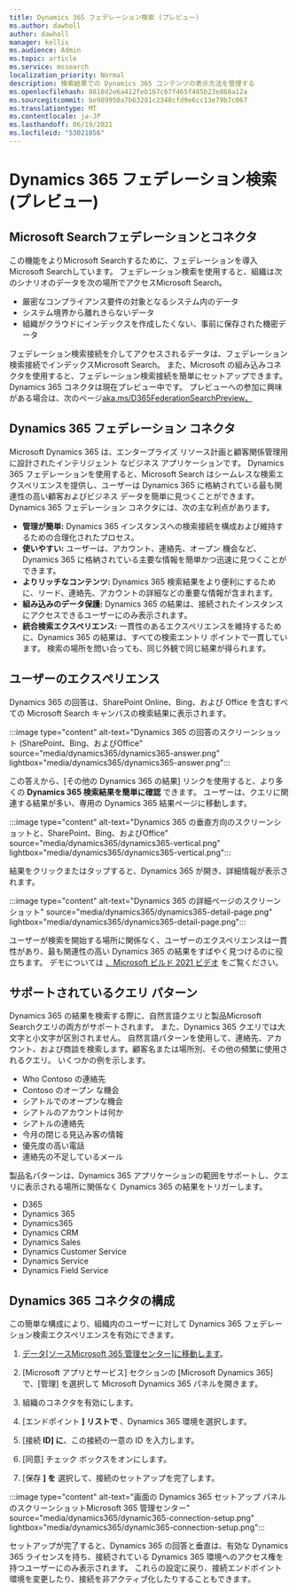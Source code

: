 ```yaml
---
title: Dynamics 365 フェデレーション検索 (プレビュー)
ms.author: dawholl
author: dawholl
manager: kellis
ms.audience: Admin
ms.topic: article
ms.service: mssearch
localization_priority: Normal
description: 検索結果での Dynamics 365 コンテンツの表示方法を管理する
ms.openlocfilehash: 8818d2e6a412feb167c67f465f485b23e868a12a
ms.sourcegitcommit: be989950a7b63281c2348cfd9e6cc13e79b7c067
ms.translationtype: MT
ms.contentlocale: ja-JP
ms.lasthandoff: 06/19/2021
ms.locfileid: "53021856"
---
```

# <a name="dynamics-365-federation-search-preview"></a>Dynamics 365 フェデレーション検索 (プレビュー)

## <a name="microsoft-search-federation-and-connectors"></a>Microsoft Searchフェデレーションとコネクタ

この機能をよりMicrosoft Searchするために、フェデレーションを導入Microsoft Searchしています。 フェデレーション検索を使用すると、組織は次のシナリオのデータを次の場所でアクセスMicrosoft Search。

* 厳密なコンプライアンス要件の対象となるシステム内のデータ
* システム境界から離れきらないデータ
* 組織がクラウドにインデックスを作成したくない、事前に保存された機密データ

フェデレーション検索接続を介してアクセスされるデータは、フェデレーション検索接続でインデックスMicrosoft Search。 また、Microsoft の組み込みコネクタを使用すると、フェデレーション検索接続を簡単にセットアップできます。 Dynamics 365 コネクタは現在プレビュー中です。 プレビューへの参加に興味がある場合は、次のページ[aka.ms/D365FederationSearchPreview。](https://aka.ms/D365FederationSearchPreview)

## <a name="dynamics-365-federation-connector"></a>Dynamics 365 フェデレーション コネクタ

Microsoft Dynamics 365 は、エンタープライズ リソース計画と顧客関係管理用に設計されたインテリジェント なビジネス アプリケーションです。 Dynamics 365 フェデレーションを使用すると、Microsoft Search はシームレスな検索エクスペリエンスを提供し、ユーザーは Dynamics 365 に格納されている最も関連性の高い顧客およびビジネス データを簡単に見つくことができます。 Dynamics 365 フェデレーション コネクタには、次の主な利点があります。

* **管理が簡単:** Dynamics 365 インスタンスへの検索接続を構成および維持するための合理化されたプロセス。
* **使いやすい:** ユーザーは、アカウント、連絡先、オープン 機会など、Dynamics 365 に格納されている主要な情報を簡単かつ迅速に見つくことができます。
* **よりリッチなコンテンツ:** Dynamics 365 検索結果をより便利にするために、リード、連絡先、アカウントの詳細などの重要な情報が含まれます。
* **組み込みのデータ保護:** Dynamics 365 の結果は、接続されたインスタンスにアクセスできるユーザーにのみ表示されます。
* **統合検索エクスペリエンス:** 一貫性のあるエクスペリエンスを維持するために、Dynamics 365 の結果は、すべての検索エントリ ポイントで一貫しています。 検索の場所を問い合っても、同じ外観で同じ結果が得られます。

## <a name="what-users-experience"></a>ユーザーのエクスぺリエンス

Dynamics 365 の回答は、SharePoint Online、Bing、および Office を含むすべての Microsoft Search キャンバスの検索結果に表示されます。

:::image type="content" alt-text="Dynamics 365 の回答のスクリーンショット (SharePoint、Bing、およびOffice" source="media/dynamics365/dynamics365-answer.png" lightbox="media/dynamics365/dynamics365-answer.png":::

この答えから、[その他の Dynamics 365 の結果] リンクを使用すると、より多くの **Dynamics 365 検索結果を簡単に確認** できます。 ユーザーは、クエリに関連する結果が多い、専用の Dynamics 365 結果ページに移動します。

:::image type="content" alt-text="Dynamics 365 の垂直方向のスクリーンショットと、SharePoint、Bing、およびOffice" source="media/dynamics365/dynamics365-vertical.png" lightbox="media/dynamics365/dynamics365-vertical.png":::

結果をクリックまたはタップすると、Dynamics 365 が開き、詳細情報が表示されます。

:::image type="content" alt-text="Dynamics 365 の詳細ページのスクリーンショット" source="media/dynamics365/dynamics365-detail-page.png" lightbox="media/dynamics365/dynamics365-detail-page.png":::

ユーザーが検索を開始する場所に関係なく、ユーザーのエクスペリエンスは一貫性があり、最も関連性の高い Dynamics 365 の結果をすばやく見つけるのに役立ちます。 デモについては [、Microsoft ビルド 2021 ビデオ](https://youtu.be/TH9QUkQoEJM) をご覧ください。

## <a name="supported-query-patterns"></a>サポートされているクエリ パターン

Dynamics 365 の結果を検索する際に、自然言語クエリと製品Microsoft Searchクエリの両方がサポートされます。 また、Dynamics 365 クエリでは大文字と小文字が区別されません。 自然言語パターンを使用して、連絡先、アカウント、および商談を検索します。顧客名または場所別、その他の頻繁に使用されるクエリ。 いくつかの例を示します。

* Who Contoso の連絡先
* Contoso のオープン な機会
* シアトルでのオープンな機会
* シアトルのアカウントは何か
* シアトルの連絡先
* 今月の閉じる見込み客の情報
* 優先度の高い電話
* 連絡先の不足しているメール

製品名パターンは、Dynamics 365 アプリケーションの範囲をサポートし、クエリに表示される場所に関係なく Dynamics 365 の結果をトリガーします。

* D365
* Dynamics 365
* Dynamics365
* Dynamics CRM
* Dynamics Sales
* Dynamics Customer Service
* Dynamics Service
* Dynamics Field Service

## <a name="configure-the-dynamics-365-connector"></a>Dynamics 365 コネクタの構成

この簡単な構成により、組織内のユーザーに対して Dynamics 365 フェデレーション検索エクスペリエンスを有効にできます。

1. [データ[ソースMicrosoft 365 管理センター]](https://admin.microsoft.com)[に移動します](https://admin.microsoft.com/Adminportal/Home#/MicrosoftSearch/connectors)。

2. [Microsoft アプリとサービス] セクションの [Microsoft Dynamics 365] で、[管理] を選択して Microsoft Dynamics 365 パネルを開きます。 

3. 組織のコネクタを有効にします。

4. [エンドポイント **] リストで** 、Dynamics 365 環境を選択します。

5. [接続 **ID] に**、この接続の一意の ID を入力します。

6. [同意] チェック ボックスをオンにします。

7. [保存 **] を** 選択して、接続のセットアップを完了します。

:::image type="content" alt-text="画面の Dynamics 365 セットアップ パネルのスクリーンショットMicrosoft 365 管理センター" source="media/dynamics365/dynamic365-connection-setup.png" lightbox="media/dynamics365/dynamic365-connection-setup.png":::

セットアップが完了すると、Dynamics 365 の回答と垂直は、有効な Dynamics 365 ライセンスを持ち、接続されている Dynamics 365 環境へのアクセス権を持つユーザーにのみ表示されます。 これらの設定に戻り、接続エンドポイント環境を変更したり、接続を非アクティブ化したりすることもできます。
